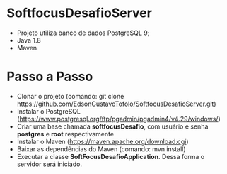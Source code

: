 # SoftfocusDesafioServer

* Projeto utiliza banco de dados PostgreSQL 9;
* Java 1.8
* Maven

# Passo a Passo 
 
* Clonar o projeto (comando: git clone https://github.com/EdsonGustavoTofolo/SoftfocusDesafioServer.git)
* Instalar o PostgreSQL (https://www.postgresql.org/ftp/pgadmin/pgadmin4/v4.29/windows/)
* Criar uma base chamada __softfocusDesafio__, com usuário e senha __postgres__ e __root__ respectivamente
* Instalar o Maven (https://maven.apache.org/download.cgi)
* Baixar as dependências do Maven (comando: mvn install)
* Executar a classe __SoftFocusDesafioApplication__.  Dessa forma o servidor será  iniciado.
